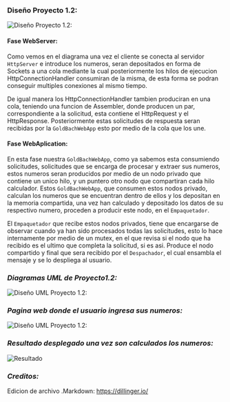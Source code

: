 ### Diseño Proyecto 1.2:
![Diseño Proyecto 1.2:](https://git.ucr.ac.cr/ADRIAN.HUTT/proyecto0117-gollo/-/raw/main/Concurrent_server/design/DiagramaDeFlujoProy1_2.PNG)

#### Fase WebServer:
Como vemos en el diagrama una vez el cliente se conecta al servidor `HttpServer` e introduce los numeros, seran depositados en forma de Sockets a una cola mediante la cual posteriormente los hilos de ejecucion HttpConnectionHandler consumiran de la misma, de esta forma se podran conseguir multiples conexiones al mismo tiempo.

De igual manera los HttpConnectionHandler tambien produciran en una cola, teniendo una funcion de Assembler, donde producen un par, correspondiente a la solicitud, esta contiene el HttpRequest y el HttpResponse. Posteriormente estas solicitudes de respuesta seran recibidas por la `GoldBachWebApp` esto por medio de la cola que los une.

#### Fase WebAplication:
En esta fase nuestra `GoldBachWebApp`, como ya sabemos esta consumiendo solicitudes, solicitudes que se encarga de procesar y extraer sus numeros, estos numeros seran producidos por medio de un nodo privado que contiene un unico hilo, y un puntero otro nodo que compartiran cada hilo calculador. Estos `GoldBachWebApp`, que consumen estos nodos privado, calculan los numeros que se encuentran dentro de ellos y los depositan en la memoria compartida, una vez han calculado y depositado los datos de su respectivo numero, proceden a producir este nodo, en el `Empaquetador`.

El `Empaquetador` que recibe estos nodos privados, tiene que encargarse de observar cuando ya han sido procesados todas las solicitudes, esto lo hace internamente por medio de un mutex, en el que revisa si el nodo que ha recibido es el ultimo que completa la solicitud, si es asi. Produce el nodo compartido y final que sera recibido por el `Despachador`, el cual ensambla el mensaje y se lo despliega al usuario.

### _Diagramas UML de Proyecto1.2:_
![Diseño UML Proyecto 1.2:](https://git.ucr.ac.cr/ADRIAN.HUTT/proyecto0117-gollo/-/raw/main/Concurrent_server/design/DiagramaUMLProy1_2.PNG)

### _Pagina web donde el usuario ingresa sus numeros:_
![Diseño UML Proyecto 1.2:](https://git.ucr.ac.cr/ADRIAN.HUTT/proyecto0117-gollo/-/raw/main/Concurrent_server/design/CapturaServidor.PNG)

### _Resultado desplegado una vez son calculados los numeros:_
![Resultado](https://git.ucr.ac.cr/ADRIAN.HUTT/proyecto0117-gollo/-/raw/main/Concurrent_server/design/CapturaServidorRespuesta.PNG)


### _Creditos:_

Edicion de archivo .Markdown:
https://dillinger.io/
